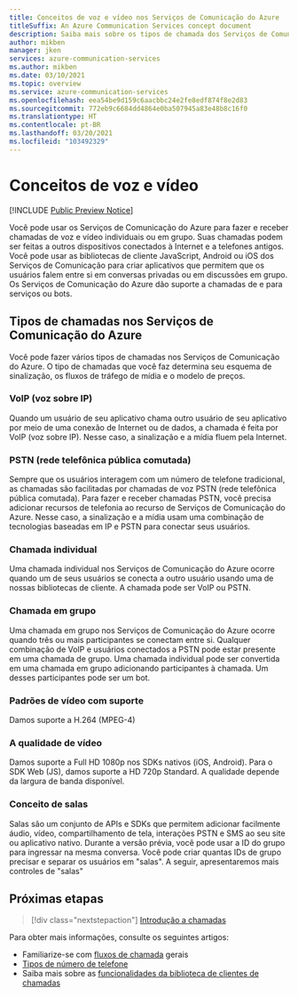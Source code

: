 ```yaml
---
title: Conceitos de voz e vídeo nos Serviços de Comunicação do Azure
titleSuffix: An Azure Communication Services concept document
description: Saiba mais sobre os tipos de chamada dos Serviços de Comunicação.
author: mikben
manager: jken
services: azure-communication-services
ms.author: mikben
ms.date: 03/10/2021
ms.topic: overview
ms.service: azure-communication-services
ms.openlocfilehash: eea54be9d159c6aacbbc24e2fe8edf874f8e2d83
ms.sourcegitcommit: 772eb9c6684dd4864e0ba507945a83e48b8c16f0
ms.translationtype: HT
ms.contentlocale: pt-BR
ms.lasthandoff: 03/20/2021
ms.locfileid: "103492329"
---
```

# <a name="voice-and-video-concepts"></a>Conceitos de voz e vídeo

[!INCLUDE [Public Preview Notice](../../includes/public-preview-include.md)]


Você pode usar os Serviços de Comunicação do Azure para fazer e receber chamadas de voz e vídeo individuais ou em grupo. Suas chamadas podem ser feitas a outros dispositivos conectados à Internet e a telefones antigos. Você pode usar as bibliotecas de cliente JavaScript, Android ou iOS dos Serviços de Comunicação para criar aplicativos que permitem que os usuários falem entre si em conversas privadas ou em discussões em grupo. Os Serviços de Comunicação do Azure dão suporte a chamadas de e para serviços ou bots.

## <a name="call-types-in-azure-communication-services"></a>Tipos de chamadas nos Serviços de Comunicação do Azure

Você pode fazer vários tipos de chamadas nos Serviços de Comunicação do Azure. O tipo de chamadas que você faz determina seu esquema de sinalização, os fluxos de tráfego de mídia e o modelo de preços.

### <a name="voice-over-ip-voip"></a>VoIP (voz sobre IP)

Quando um usuário de seu aplicativo chama outro usuário de seu aplicativo por meio de uma conexão de Internet ou de dados, a chamada é feita por VoIP (voz sobre IP). Nesse caso, a sinalização e a mídia fluem pela Internet.

### <a name="public-switched-telephone-network-pstn"></a>PSTN (rede telefônica pública comutada)

Sempre que os usuários interagem com um número de telefone tradicional, as chamadas são facilitadas por chamadas de voz PSTN (rede telefônica pública comutada). Para fazer e receber chamadas PSTN, você precisa adicionar recursos de telefonia ao recurso de Serviços de Comunicação do Azure. Nesse caso, a sinalização e a mídia usam uma combinação de tecnologias baseadas em IP e PSTN para conectar seus usuários.

### <a name="one-to-one-call"></a>Chamada individual

Uma chamada individual nos Serviços de Comunicação do Azure ocorre quando um de seus usuários se conecta a outro usuário usando uma de nossas bibliotecas de cliente. A chamada pode ser VoIP ou PSTN.

### <a name="group-call"></a>Chamada em grupo

Uma chamada em grupo nos Serviços de Comunicação do Azure ocorre quando três ou mais participantes se conectam entre si. Qualquer combinação de VoIP e usuários conectados a PSTN pode estar presente em uma chamada de grupo. Uma chamada individual pode ser convertida em uma chamada em grupo adicionando participantes à chamada. Um desses participantes pode ser um bot.

### <a name="supported-video-standards"></a>Padrões de vídeo com suporte
Damos suporte a H.264 (MPEG-4)

### <a name="video-quality"></a>A qualidade de vídeo 
Damos suporte a Full HD 1080p nos SDKs nativos (iOS, Android). Para o SDK Web (JS), damos suporte a HD 720p Standard. A qualidade depende da largura de banda disponível.

### <a name="rooms-concept"></a>Conceito de salas
Salas são um conjunto de APIs e SDKs que permitem adicionar facilmente áudio, vídeo, compartilhamento de tela, interações PSTN e SMS ao seu site ou aplicativo nativo.
Durante a versão prévia, você pode usar a ID do grupo para ingressar na mesma conversa. Você pode criar quantas IDs de grupo precisar e separar os usuários em "salas". A seguir, apresentaremos mais controles de "salas"

## <a name="next-steps"></a>Próximas etapas

> [!div class="nextstepaction"]
> [Introdução a chamadas](../../quickstarts/voice-video-calling/getting-started-with-calling.md)

Para obter mais informações, consulte os seguintes artigos:
- Familiarize-se com [fluxos de chamada](../call-flows.md) gerais
- [Tipos de número de telefone](../telephony-sms/plan-solution.md)
- Saiba mais sobre as [funcionalidades da biblioteca de clientes de chamadas](../voice-video-calling/calling-sdk-features.md)
